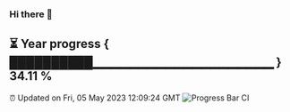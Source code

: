### Hi there 👋
⏳ Year progress { ██████████▁▁▁▁▁▁▁▁▁▁▁▁▁▁▁▁▁▁▁▁ } 34.11 %
---
⏰ Updated on Fri, 05 May 2023 12:09:24 GMT
![Progress Bar CI](https://github.com/Moyi321/Moyi321/workflows/Progress%20Bar%20CI/badge.svg)
